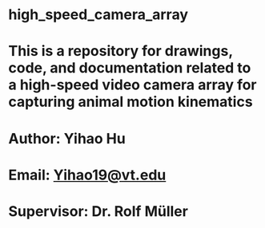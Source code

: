 # high_speed_camera_array
# This is a repository for drawings, code, and documentation related to a high-speed video camera array for capturing animal motion kinematics
# Author: Yihao Hu
#  Email: Yihao19@vt.edu
#  Supervisor: Dr. Rolf Müller
#
#
#
